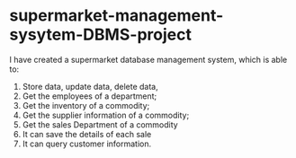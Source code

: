 # supermarket-management-sysytem-DBMS-project
I have created a supermarket database management system, which is able to: 
1. Store data, update data, delete data, 
2. Get the employees of a department; 
3. Get the inventory of a commodity; 
4. Get the supplier information of a commodity; 
5. Get the sales Department of a commodity 
6. It can save the details of each sale 
7. It can query customer information.
